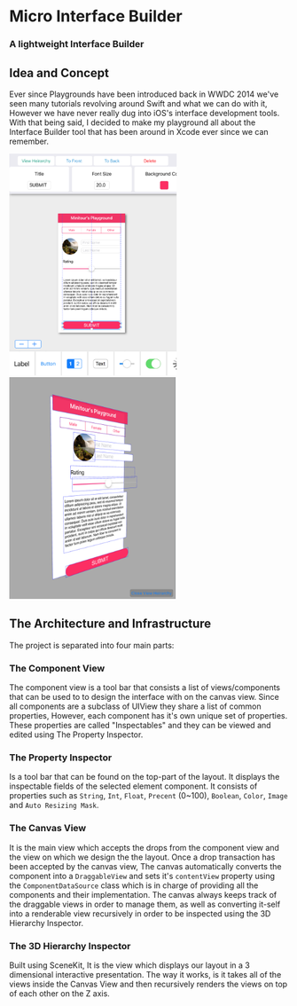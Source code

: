 # Micro Interface Builder
### A lightweight Interface Builder


## Idea and Concept
Ever since Playgrounds have been introduced back in WWDC 2014 we've seen many tutorials revolving around Swift and what we can do with it, However we have never really dug into iOS's interface development tools. With that being said, I decided to make my playground all about the Interface Builder tool that has been around in Xcode ever since we can remember.


<img src="Screenshots/ss1.png" height="400" /> <img src="Screenshots/ss2.png" height="400" />


## The Architecture and Infrastructure
The project is separated into four main parts:

### The Component View

The component view is a tool bar that consists a list of views/components that can be used to to design the interface with on the canvas view. Since all components are a subclass of UIView they share a list of common properties, However, each component has it's own unique set of properties. These properties are called "Inspectables" and they can be viewed and edited using The Property Inspector.

### The Property Inspector

Is a tool bar that can be found on the top-part of the layout. It displays the inspectable fields of the selected element component. It consists of properties such as `String`, `Int`, `Float`, `Precent` (0~100), `Boolean`, `Color`, `Image` and `Auto Resizing Mask`.


### The Canvas View

It is the main view which accepts the drops from the component view and the view on which we design the the layout. Once a drop transaction has been accepted by the canvas view, The canvas automatically converts the component into a `DraggableView` and sets it's `contentView` property using the `ComponentDataSource` class which is in charge of providing all the components and their implementation. The canvas always keeps track of the draggable views in order to manage them, as well as converting it-self into a renderable view recursively in order to be inspected using the 3D Hierarchy Inspector.

### The 3D Hierarchy Inspector

Built using SceneKit, It is the view which displays our layout in a 3 dimensional interactive presentation.
The way it works, is it takes all of the views inside the Canvas View and then recursively renders the views on top of each other on the Z axis.




